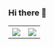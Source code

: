 ### Hi there 👋

<table style="width:100%">
  <tr>
    <th>
    <a href="https://git.io/streak-stats">
      <img src="https://github-readme-streak-stats.herokuapp.com/?user=EstherBear"/>
    </a>
    </th>
    <th>
    <a href="https://git.io/streak-stats">
      <img src="https://github-readme-streak-stats.herokuapp.com/?user=EstherBear"/>
    </a>
    </th>
  </tr>  
</table>



<!--
**EstherBear/EstherBear** is a ✨ _special_ ✨ repository because its `README.md` (this file) appears on your GitHub profile.

Here are some ideas to get you started:

- 🔭 I’m currently working on ...
- 🌱 I’m currently learning ...
- 👯 I’m looking to collaborate on ...
- 🤔 I’m looking for help with ...
- 💬 Ask me about ...
- 📫 How to reach me: ...
- 😄 Pronouns: ...
- ⚡ Fun fact: ...
-->

